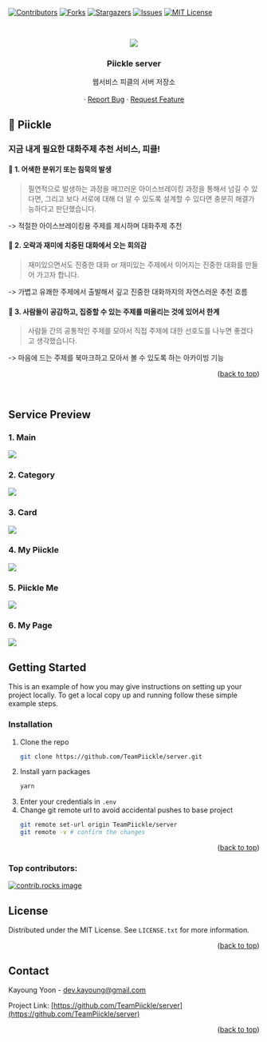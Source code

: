 <!-- Improved compatibility of back to top link: See: https://github.com/othneildrew/Best-README-Template/pull/73 -->
<a id="readme-top"></a>
<!--
*** Thanks for checking out the Best-README-Template. If you have a suggestion
*** that would make this better, please fork the repo and create a pull request
*** or simply open an issue with the tag "enhancement".
*** Don't forget to give the project a star!
*** Thanks again! Now go create something AMAZING! :D
-->



<!-- PROJECT SHIELDS -->
<!--
*** I'm using markdown "reference style" links for readability.
*** Reference links are enclosed in brackets [ ] instead of parentheses ( ).
*** See the bottom of this document for the declaration of the reference variables
*** for contributors-url, forks-url, etc. This is an optional, concise syntax you may use.
*** https://www.markdownguide.org/basic-syntax/#reference-style-links
-->
[![Contributors][contributors-shield]][contributors-url]
[![Forks][forks-shield]][forks-url]
[![Stargazers][stars-shield]][stars-url]
[![Issues][issues-shield]][issues-url]
[![MIT License][license-shield]][license-url]



<!-- PROJECT LOGO -->
<br />
<div align="center">

[//]: # (  <a href="https://github.com/TeamPiickle/server">)

[//]: # (    <img src="images/logo.png" alt="Logo" width="80" height="80">)

[//]: # (  </a>)
<img src="https://user-images.githubusercontent.com/47105088/223893873-97a6f639-3a8c-4bb7-aee8-b92c7d4ba55b.png" >
<h3 align="center">Piickle server</h3>

  <p align="center">
    웹서비스 피클의 서버 저장소
    <br />
    <br />
    ·
    <a href="https://github.com/TeamPiickle/server/issues/new?labels=bug&template=bug-report---.md">Report Bug</a>
    ·
    <a href="https://github.com/TeamPiickle/server/issues/new?labels=enhancement&template=feature-request---.md">Request Feature</a>
  </p>
</div>


<!-- ABOUT THE PROJECT -->

## 🥒 Piickle
### 지금 내게 필요한 대화주제 추천 서비스, 피클!

<aside>

#### 📍 1. 어색한 분위기 또는 침묵의 발생

>필연적으로 발생하는 과정을 매끄러운 아이스브레이킹 과정을 통해서 넘길 수 있다면, 그리고 보다 서로에 대해 더 알 수 있도록 설계할 수 있다면 충분히 해결가능하다고 판단했습니다.

-> 적절한 아이스브레이킹용 주제를 제시하며 대화주제 추천

#### 📍 2. 오락과 재미에 치중된 대화에서 오는 회의감

>재미있으면서도 진중한 대화 or 재미있는 주제에서 이어지는 진중한 대화를 만들어 가고자 합니다.

-> 가볍고 유쾌한 주제에서 출발해서 깊고 진중한 대화까지의 자연스러운 추천 흐름

#### 📍 3. 사람들이 공감하고, 집중할 수 있는 주제를 떠올리는 것에 있어서 한계

>사람들 간의 공통적인 주제를 모아서 직접 주제에 대한 선호도를 나누면 좋겠다고 생각했습니다.

-> 마음에 드는 주제를 북마크하고 모아서 볼 수 있도록 하는 아카이빙 기능

</aside>

<p align="right">(<a href="#readme-top">back to top</a>)</p>



<br />

## Service Preview

### 1. Main
<img src="https://user-images.githubusercontent.com/47105088/223893885-097e274c-f54d-4b07-8468-530e441155a3.png">

### 2. Category

<img src="https://user-images.githubusercontent.com/47105088/223893891-6d6983a2-f5b2-4d0a-8cab-15e0af97b264.png">

### 3. Card
<img src="https://user-images.githubusercontent.com/47105088/223893903-bae45dac-7d8a-4ff4-a76b-d42e567a0b98.png">

### 4. My Piickle

<img src="https://user-images.githubusercontent.com/47105088/223893909-a5f6ad0b-277a-4536-8158-9fc302081131.png">

### 5. Piickle Me

<img src="https://user-images.githubusercontent.com/47105088/223893927-66b78377-9ee3-49ac-871d-a72d9321a663.png">

### 6. My Page

<img src="https://user-images.githubusercontent.com/47105088/223893939-73d8c9ad-170d-4239-8a7a-008e970109ab.png">

<br />


<!-- GETTING STARTED -->
## Getting Started

This is an example of how you may give instructions on setting up your project locally.
To get a local copy up and running follow these simple example steps.

### Installation

1. Clone the repo
   ```sh
   git clone https://github.com/TeamPiickle/server.git
   ```
2. Install yarn packages
   ```sh
   yarn
   ```
3. Enter your credentials in `.env` 
4. Change git remote url to avoid accidental pushes to base project
   ```sh
   git remote set-url origin TeamPiickle/server
   git remote -v # confirm the changes
   ```

<p align="right">(<a href="#readme-top">back to top</a>)</p>



### Top contributors:

<a href="https://github.com/TeamPiickle/server/graphs/contributors">
  <img src="https://contrib.rocks/image?repo=TeamPiickle/server" alt="contrib.rocks image" />
</a>



<!-- LICENSE -->
## License

Distributed under the MIT License. See `LICENSE.txt` for more information.

<p align="right">(<a href="#readme-top">back to top</a>)</p>



<!-- CONTACT -->
## Contact

Kayoung Yoon - dev.kayoung@gmail.com

Project Link: [https://github.com/TeamPiickle/server](https://github.com/TeamPiickle/server)

<p align="right">(<a href="#readme-top">back to top</a>)</p>




<!-- MARKDOWN LINKS & IMAGES -->
<!-- https://www.markdownguide.org/basic-syntax/#reference-style-links -->
[contributors-shield]: https://img.shields.io/github/contributors/TeamPiickle/server.svg?style=for-the-badge
[contributors-url]: https://github.com/TeamPiickle/server/graphs/contributors
[forks-shield]: https://img.shields.io/github/forks/TeamPiickle/server.svg?style=for-the-badge
[forks-url]: https://github.com/TeamPiickle/server/network/members
[stars-shield]: https://img.shields.io/github/stars/TeamPiickle/server.svg?style=for-the-badge
[stars-url]: https://github.com/TeamPiickle/server/stargazers
[issues-shield]: https://img.shields.io/github/issues/TeamPiickle/server.svg?style=for-the-badge
[issues-url]: https://github.com/TeamPiickle/server/issues
[license-shield]: https://img.shields.io/github/license/TeamPiickle/server.svg?style=for-the-badge
[license-url]: https://github.com/TeamPiickle/server/blob/master/LICENSE.txt
[linkedin-shield]: https://img.shields.io/badge/-LinkedIn-black.svg?style=for-the-badge&logo=linkedin&colorB=555
[linkedin-url]: https://linkedin.com/in/linkedin_username
[product-screenshot]: images/screenshot.png

